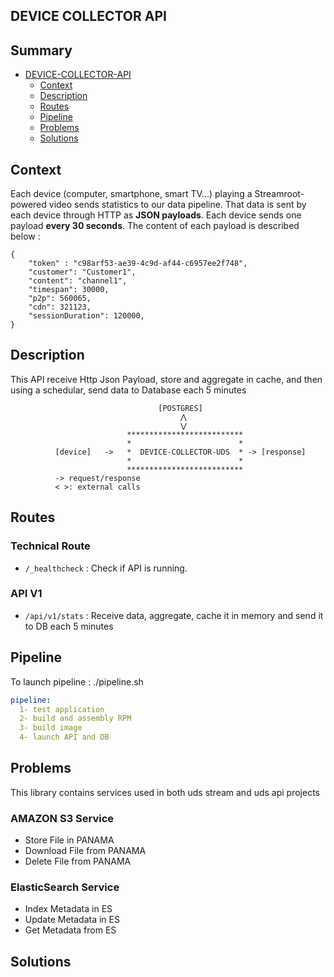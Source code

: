## DEVICE COLLECTOR API

## Summary
<!-- START doctoc generated TOC please keep comment here to allow auto update -->
<!-- DON'T EDIT THIS SECTION, INSTEAD RE-RUN doctoc TO UPDATE -->


- [DEVICE-COLLECTOR-API](#DEVICE-COLLECTOR-API)
  - [Context](#Context)
  - [Description](#Description)
  - [Routes](#Routes)
  - [Pipeline](#Pipeline)
  - [Problems](#Problems)
  - [Solutions](#Solutions)

<!-- END doctoc generated TOC please keep comment here to allow auto update -->

## Context
Each device (computer, smartphone, smart TV...) playing a Streamroot-powered video sends statistics to our data pipeline. That data is sent by each device through HTTP as **JSON payloads**. Each device sends one payload **every 30 seconds**.
The content of each payload is described below : 
```
{
    "token" : "c98arf53-ae39-4c9d-af44-c6957ee2f748",
    "customer": "Customer1",
    "content": "channel1",
    "timespan": 30000,
    "p2p": 560065,
    "cdn": 321123,
    "sessionDuration": 120000,
}
```
## Description
This API receive Http Json Payload, store and aggregate in cache, and then using a schedular, send data to Database each 5 minutes

                                     [POSTGRES]
                                          ⋀                                       
                                          ⋁              
                              **************************
                              *                        *
              [device]   ->   *  DEVICE-COLLECTOR-UDS  * -> [response]
                              *                        *
                              **************************
              -> request/response
              < >: external calls

## Routes
### Technical Route
- `/_healthcheck` : Check if API is running.

### API V1
- `/api/v1/stats` : Receive data, aggregate, cache it in memory and send it to DB each 5 minutes


## Pipeline
To launch pipeline : ./pipeline.sh

```yaml
pipeline:
  1- test application
  2- build and assembly RPM
  3- build image
  4- launch API and DB
```


## Problems
This library contains services used in both uds stream and uds api projects


### AMAZON S3 Service
- Store File in PANAMA
- Download File from PANAMA
- Delete File from PANAMA

### ElasticSearch Service
- Index Metadata in ES
- Update Metadata in ES
- Get Metadata from ES

## Solutions
